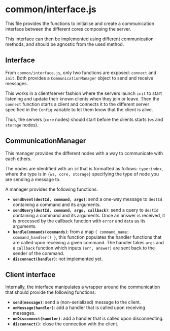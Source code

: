 <!-- SPDX-FileCopyrightText: 2024 XWiki CryptPad Team <contact@cryptpad.org> and contributors

SPDX-License-Identifier: AGPL-3.0-or-later
-->
# common/interface.js

This file provides the functions to initialise and create a communication
interface between the different cores composing the server.

This interface can then be implemented using different communication methods,
and should be agnostic from the used method.

## Interface

From `common/interface.js`, only two functions are exposed: `connect` and
`init`. Both provides a `CommunicationManager` object to send and receive
messages.

This works in a client/server fashion where the servers launch `init` to start
listening and update their known clients when they join or leave. Then the
`connect` function starts a client and connects it to the different server
specified in the `Config` variable to let them know that the client is alive.

Thus, the servers (`core` nodes) should start before the clients starts (`ws`
and `storage` nodes).

## CommunicationManager

This manager provides the different nodes with a way to communicate with each
others.

The nodes are identified with an `id` that is formatted as follows:
`type:index`, where the type is in `{ws, core, storage}` specifying the type of
node you are sending a message to.

A manager provides the following functions:
- **`sendEvent(destId, command, args)`**: send a one-way message to `destId`
containing a command and its arguments.
- **`sendQuery(destId, command, args, callback)`**: send a query to `destId`
containing a command and its arguments. Once an answer is received, it is
processed by the callback function with `error` and `data` as its arguments.
- **`handleCommands(commands)`**: from a map `{ command_name: command_handler()
}`, this function populates the handler functions that are called upon receiving
a given command. The handler takes `args` and a `callback` function which
inputs `(err, answer)` are sent back to the sender of the command.
- **`disconnect(handler)`**: not implemented yet.

## Client interface

Internally, the interface manipulates a wrapper around the communication that
should provide the following functions:

- **`send(message)`**: send a (non-serialized) message to the client.
- **`onMessage(handler)`**: add a handler that is called upon receiving
messages.
- **`onDisconnect(handler)`**: add a handler that is called upon disconnecting.
- **`disconnect()`**: close the connection with the client.
